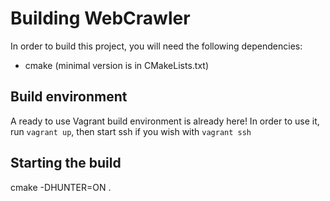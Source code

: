 # Building WebCrawler
In order to build this project, you will need the following dependencies:
* cmake (minimal version is in CMakeLists.txt)

## Build environment
A ready to use Vagrant build environment is already here!
In order to use it, run `vagrant up`, then start ssh if you wish with `vagrant ssh`

## Starting the build
cmake -DHUNTER=ON .
